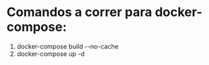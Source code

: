 # Comandos a correr para docker-compose:

1. docker-compose build --no-cache
2. docker-compose up -d 